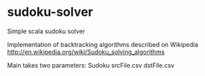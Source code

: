 sudoku-solver
=============

Simple scala sudoku solver

Implementation of backtracking algorithms described on Wikipedia http://en.wikipedia.org/wiki/Sudoku_solving_algorithms

Main takes two parameters:
Sudoku srcFile.csv dstFile.csv
